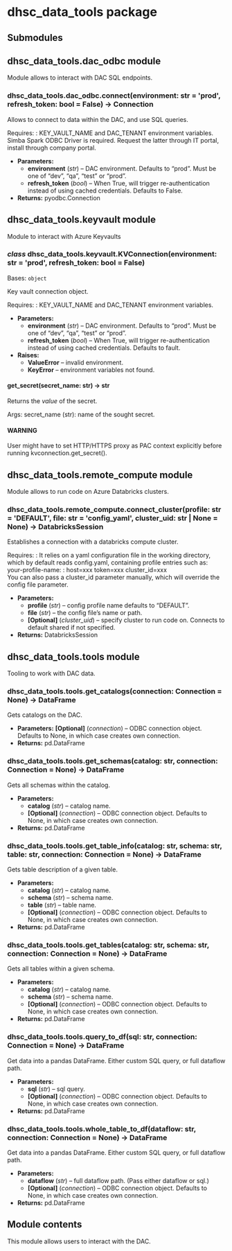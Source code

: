 # dhsc_data_tools package

## Submodules

## dhsc_data_tools.dac_odbc module

Module allows to interact with DAC SQL endpoints.

### dhsc_data_tools.dac_odbc.connect(environment: str = 'prod', refresh_token: bool = False) → Connection

Allows to connect to data within the DAC, and use SQL queries.

Requires:
: KEY_VAULT_NAME and DAC_TENANT environment variables.
  Simba Spark ODBC Driver is required.
  Request the latter through IT portal, install through company portal.

* **Parameters:**
  * **environment** (*str*) – DAC environment. Defaults to “prod”.
    Must be one of “dev”, “qa”, “test” or “prod”.
  * **refresh_token** (*bool*) – When True, will trigger re-authentication
    instead of using cached credentials. Defaults to False.
* **Returns:**
  pyodbc.Connection

## dhsc_data_tools.keyvault module

Module to interact with Azure Keyvaults

### *class* dhsc_data_tools.keyvault.KVConnection(environment: str = 'prod', refresh_token: bool = False)

Bases: `object`

Key vault connection object.

Requires:
: KEY_VAULT_NAME and DAC_TENANT environment variables.

* **Parameters:**
  * **environment** (*str*) – DAC environment. Defaults to “prod”.
    Must be one of “dev”, “qa”, “test” or “prod”.
  * **refresh_token** (*bool*) – When True, will trigger re-authentication
    instead of using cached credentials. Defaults to fault.
* **Raises:**
  * **ValueError** – invalid environment.
  * **KeyError** – environment variables not found.

#### get_secret(secret_name: str) → str

Returns the *value* of the secret.

Args:
secret_name (str): name of the sought secret.

#### WARNING
User might have to set HTTP/HTTPS proxy as PAC context explicitly
before running kvconnection.get_secret().

## dhsc_data_tools.remote_compute module

Module allows to run code on Azure Databricks clusters.

### dhsc_data_tools.remote_compute.connect_cluster(profile: str = 'DEFAULT', file: str = 'config_yaml', cluster_uid: str | None = None) → DatabricksSession

Establishes a connection with a databricks compute cluster.

Requires:
: It relies on a yaml configuration file in the working directory,
  which by default reads config.yaml, containing profile entries
  such as:
  <br/>
  your-profile-name:
  : host=xxx
    token=xxx
    cluster_id=xxx
  <br/>
  You can also pass a cluster_id parameter manually, which will
  override the config file parameter.

* **Parameters:**
  * **profile** (*str*) – config profile name defaults to “DEFAULT”.
  * **file** (*str*) – the config file’s name or path.
  * **[****Optional****]** (*cluster_uid*) – specify cluster to run code on.
    Connects to default shared if not specified.
* **Returns:**
  DatabricksSession

## dhsc_data_tools.tools module

Tooling to work with DAC data.

### dhsc_data_tools.tools.get_catalogs(connection: Connection = None) → DataFrame

Gets catalogs on the DAC.

* **Parameters:**
  **[****Optional****]** (*connection*) – ODBC connection object.
  Defaults to None, in which case creates own connection.
* **Returns:**
  pd.DataFrame

### dhsc_data_tools.tools.get_schemas(catalog: str, connection: Connection = None) → DataFrame

Gets all schemas within the catalog.

* **Parameters:**
  * **catalog** (*str*) – catalog name.
  * **[****Optional****]** (*connection*) – ODBC connection object.
    Defaults to None, in which case creates own connection.
* **Returns:**
  pd.DataFrame

### dhsc_data_tools.tools.get_table_info(catalog: str, schema: str, table: str, connection: Connection = None) → DataFrame

Gets table description of a given table.

* **Parameters:**
  * **catalog** (*str*) – catalog name.
  * **schema** (*str*) – schema name.
  * **table** (*str*) – table name.
  * **[****Optional****]** (*connection*) – ODBC connection object.
    Defaults to None, in which case creates own connection.
* **Returns:**
  pd.DataFrame

### dhsc_data_tools.tools.get_tables(catalog: str, schema: str, connection: Connection = None) → DataFrame

Gets all tables within a given schema.

* **Parameters:**
  * **catalog** (*str*) – catalog name.
  * **schema** (*str*) – schema name.
  * **[****Optional****]** (*connection*) – ODBC connection object.
    Defaults to None, in which case creates own connection.
* **Returns:**
  pd.DataFrame

### dhsc_data_tools.tools.query_to_df(sql: str, connection: Connection = None) → DataFrame

Get data into a pandas DataFrame. Either custom SQL query, or full dataflow path.

* **Parameters:**
  * **sql** (*str*) – sql query.
  * **[****Optional****]** (*connection*) – ODBC connection object.
    Defaults to None, in which case creates own connection.
* **Returns:**
  pd.DataFrame

### dhsc_data_tools.tools.whole_table_to_df(dataflow: str, connection: Connection = None) → DataFrame

Get data into a pandas DataFrame. Either custom SQL query, or full dataflow path.

* **Parameters:**
  * **dataflow** (*str*) – full dataflow path. (Pass either dataflow or sql.)
  * **[****Optional****]** (*connection*) – ODBC connection object.
    Defaults to None, in which case creates own connection.
* **Returns:**
  pd.DataFrame

## Module contents

This module allows users to interact with the DAC.
